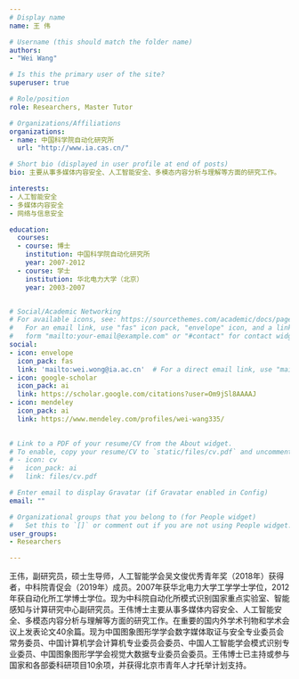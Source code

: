 ```yaml
---
# Display name
name: 王 伟

# Username (this should match the folder name)
authors:
- "Wei Wang"

# Is this the primary user of the site?
superuser: true

# Role/position
role: Researchers, Master Tutor

# Organizations/Affiliations
organizations:
- name: 中国科学院自动化研究所
  url: "http://www.ia.cas.cn/"

# Short bio (displayed in user profile at end of posts)
bio: 主要从事多媒体内容安全、人工智能安全、多模态内容分析与理解等方面的研究工作。

interests:
- 人工智能安全
- 多媒体内容安全
- 网络与信息安全

education:
  courses:
  - course: 博士
    institution: 中国科学院自动化研究所
    year: 2007-2012
  - course: 学士
    institution: 华北电力大学（北京）
    year: 2003-2007


# Social/Academic Networking
# For available icons, see: https://sourcethemes.com/academic/docs/page-builder/#icons
#   For an email link, use "fas" icon pack, "envelope" icon, and a link in the
#   form "mailto:your-email@example.com" or "#contact" for contact widget.
social:
- icon: envelope
  icon_pack: fas
  link: 'mailto:wei.wong@ia.ac.cn'  # For a direct email link, use "mailto:test@example.org".
- icon: google-scholar
  icon_pack: ai
  link: https://scholar.google.com/citations?user=Om9jSl8AAAAJ
- icon: mendeley
  icon_pack: ai
  link: https://www.mendeley.com/profiles/wei-wang335/
  

# Link to a PDF of your resume/CV from the About widget.
# To enable, copy your resume/CV to `static/files/cv.pdf` and uncomment the lines below.
# - icon: cv
#   icon_pack: ai
#   link: files/cv.pdf

# Enter email to display Gravatar (if Gravatar enabled in Config)
email: ""

# Organizational groups that you belong to (for People widget)
#   Set this to `[]` or comment out if you are not using People widget.
user_groups:
- Researchers

---
```


王伟，副研究员，硕士生导师，人工智能学会吴文俊优秀青年奖（2018年）获得者，中科院青促会（2019年）成员。2007年获华北电力大学工学学士学位，2012年获自动化所工学博士学位。现为中科院自动化所模式识别国家重点实验室、智能感知与计算研究中心副研究员。王伟博士主要从事多媒体内容安全、人工智能安全、多模态内容分析与理解等方面的研究工作。在重要的国内外学术刊物和学术会议上发表论文40余篇。现为中国图象图形学学会数字媒体取证与安全专业委员会常务委员、中国计算机学会计算机专业委员会委员、中国人工智能学会模式识别专业委员、中国图象图形学学会视觉大数据专业委员会委员。王伟博士已主持或参与国家和各部委科研项目10余项，并获得北京市青年人才托举计划支持。
